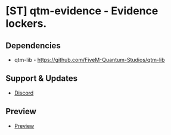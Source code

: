 # [ST] qtm-evidence - Evidence lockers.

## Dependencies
* qtm-lib - https://github.com/FiveM-Quantum-Studios/qtm-lib

## Support & Updates
* [Discord](https://dc.quantum-studios.net/)

##  Preview
* [Preview]()
